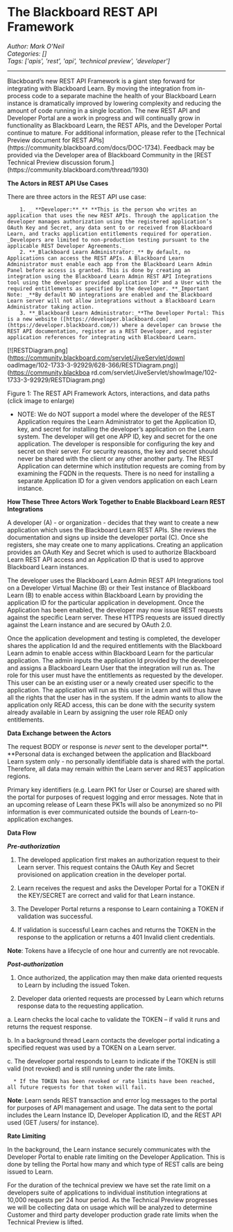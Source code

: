 # The Blackboard REST API Framework
*Author: Mark O'Neil*  
*Categories: []*  
*Tags: ['apis', 'rest', 'api', 'technical preview', 'developer']*  
<hr />
Blackboard’s new REST API Framework is a giant step forward for integrating
with Blackboard Learn. By moving the integration from in-process code to a
separate machine the health of your Blackboard Learn instance is dramatically
improved by lowering complexity and reducing the amount of code running in a
single location. The new REST API and Developer Portal are a work in progress
and will continually grow in functionality as Blackboard Learn, the REST APIs,
and the Developer Portal continue to mature. For additional information,
please refer to the [Technical Preview document for REST
APIs](https://community.blackboard.com/docs/DOC-1734). Feedback may be
provided via the Developer area of Blackboard Community in the [REST Technical
Preview discussion forum.](https://community.blackboard.com/thread/1930)

**The Actors in REST API Use Cases**

There are three actors in the REST API use case:

        1. _ **Developer:**_** **This is the person who writes an application that uses the new REST APIs. Through the application the developer manages authorization using the registered application’s OAuth Key and Secret, any data sent to or received from Blackboard Learn, and tracks application entitlements required for operation. _Developers are limited to non-production testing pursuant to the applicable REST Developer Agreements._
        2. **_Blackboard Learn Administrator:_** By default, no Applications can access the REST APIs. A Blackboard Learn Administrator must enable each app from the Blackboard Learn Admin Panel before access is granted. This is done by creating an integration using the Blackboard Learn Admin REST API Integrations tool using the developer provided application Id* and a User with the required entitlements as specified by the developer. **_Important Note: _**By default NO integrations are enabled and the Blackboard Learn server will not allow integrations without a Blackboard Learn Administrator taking action.
        3. **_Blackboard Learn Administrator:_**The Developer Portal: This is a new website ([https://developer.blackboard.com](https://developer.blackboard.com/)) where a developer can browse the REST API documentation, register as a REST Developer, and register application references for integrating with Blackboard Learn.

[![RESTDiagram.png](https://community.blackboard.com/servlet/JiveServlet/downl
oadImage/102-1733-3-92929/628-366/RESTDiagram.png)](https://community.blackboa
rd.com/servlet/JiveServlet/showImage/102-1733-3-92929/RESTDiagram.png)

Figure 1: The REST API Framework Actors, interactions, and data paths (click
image to enlarge)

* NOTE: We do NOT support a model where the developer of the REST Application requires the Learn Administrator to get the Application ID, key, and secret for installing the developer’s application on the Learn system. The developer will get one APP ID, key and secret for the one application. The developer is responsible for configuring the key and secret on their server. For security reasons, the key and secret should never be shared with the client or any other another party. The REST Application can determine which institution requests are coming from by examining the FQDN in the requests. There is no need for installing a separate Application ID for a given vendors application on each Learn instance.

**How These Three Actors Work Together to Enable Blackboard Learn REST Integrations**

A developer (A) - or organization - decides that they want to create a new
application which uses the Blackboard Learn REST APIs. She reviews the
documentation and signs up inside the developer portal (C). Once she
registers, she may create one to many applications. Creating an application
provides an OAuth Key and Secret which is used to authorize Blackboard Learn
REST API access and an Application ID that is used to approve Blackboard Learn
instances.

The developer uses the Blackboard Learn Admin REST API Integrations tool on a
Developer Virtual Machine (B) or their Test instance of Blackboard Learn (B)
to enable access within Blackboard Learn by providing the application ID for
the particular application in development. Once the Application has been
enabled, the developer may now issue REST requests against the specific Learn
server. These HTTPS requests are issued directly against the Learn instance
and are secured by OAuth 2.0.

Once the application development and testing is completed, the developer
shares the application Id and the required entitlements with the Blackboard
Learn admin to enable access within Blackboard Learn for the particular
application. The admin inputs the application Id provided by the developer and
assigns a Blackboard Learn User that the integration will run as. The role for
this user must have the entitlements as requested by the developer. This user
can be an existing user or a newly created user specific to the application.
The application will run as this user in Learn and will thus have all the
rights that the user has in the system. If the admin wants to allow the
application only READ access, this can be done with the security system
already available in Learn by assigning the user role READ only entitlements.

**Data Exchange between the Actors**

The request BODY or response is _never_ sent to the developer portal**.
**Personal data is exchanged between the application and Blackboard Learn
system only - no personally identifiable data is shared with the portal.
Therefore, all data may remain within the Learn server and REST application
regions.

Primary key identifiers (e.g. Learn PK1 for User or Course) are shared with
the portal for purposes of request logging and error messages. Note that in an
upcoming release of Learn these PK1s will also be anonymized so no PII
information is ever communicated outside the bounds of Learn-to-application
exchanges.

**Data Flow**

**_Pre-authorization_**

1. The developed application first makes an authorization request to their
Learn server. This request contains the OAuth Key and Secret provisioned on
application creation in the developer portal.

2. Learn receives the request and asks the Developer Portal for a TOKEN if the
KEY/SECRET are correct and valid for that Learn instance.

3. The Developer Portal returns a response to Learn containing a TOKEN if
validation was successful.

4. If validation is successful Learn caches and returns the TOKEN in the
response to the application or returns a 401 Invalid client credentials.

**Note**: Tokens have a lifecycle of one hour and currently are not revocable.

**_Post-authorization_**

1. Once authorized, the application may then make data oriented requests to
Learn by including the issued Token.

4. Developer data oriented requests are processed by Learn which returns
response data to the requesting application.

a. Learn checks the local cache to validate the TOKEN – if valid it runs and
returns the request response.

b. In a background thread Learn contacts the developer portal indicating a
specified request was used by a TOKEN on a Learn server.

c. The developer portal responds to Learn to indicate if the TOKEN is still
valid (not revoked) and is still running under the rate limits.

      * If the TOKEN has been revoked or rate limits have been reached, all future requests for that token will fail.

**Note**: Learn sends REST transaction and error log messages to the portal for purposes of API management and usage. The data sent to the portal includes the Learn Instance ID, Developer Application ID, and the REST API used (GET /users/ for instance).

**Rate Limiting**

In the background, the Learn instance securely communicates with the Developer
Portal to enable rate limiting on the Developer Application. This is done by
telling the Portal how many and which type of REST calls are being issued to
Learn.

For the duration of the technical preview we have set the rate limit on a
developers suite of applications to individual institution integrations at
10,000 requests per 24 hour period. As the Technical Preview progresses we
will be collecting data on usage which will be analyzed to determine Customer
and third party developer production grade rate limits when the Technical
Preview is lifted.


